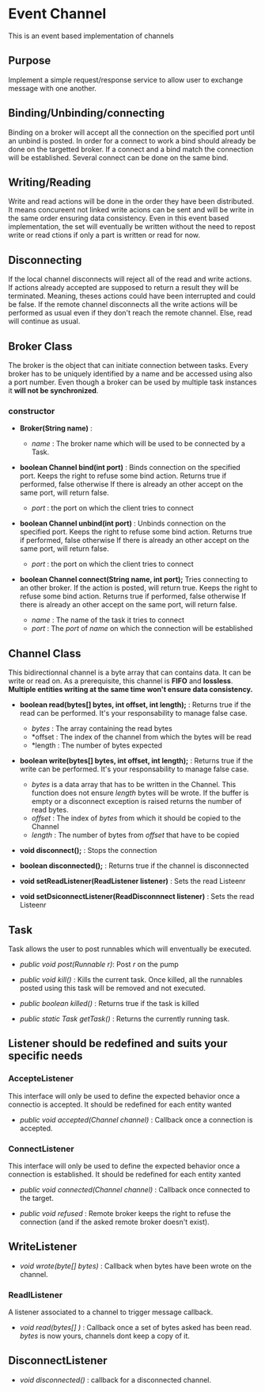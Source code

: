 # Event Channel
This is an event based implementation of channels

## Purpose 
Implement a simple request/response service to allow user to exchange message with one another.

## Binding/Unbinding/connecting
Binding on a broker will accept all the connection on the specified port until an unbind is posted.
In order for a connect to work a bind should already be done on the targetted broker. If a connect and a bind match the connection will be established. Several connect can be done on the same bind.

## Writing/Reading
Write and read actions will be done in the order they have been distributed. It means concureent not linked write acions can be sent and will be write in the same order ensuring data consistency.
Even in this event based implementation, the set will eventually be written without the need to repost write or read ctions if only a part is written or read for now.

## Disconnecting
If the local channel disconnects will reject all of the read and write actions. If actions already accepted are supposed to return a result they will be terminated. Meaning, theses actions could have been interrupted and could be false.
If the remote channel disconnects all the write actions will be performed as usual even if they don't reach the remote channel. Else, read will continue as usual.

## Broker Class
The broker is the object that can initiate connection between tasks.
Every broker has to be uniquely identified by a name and be accessed using also a port number.
Even though a broker can be used by multiple task instances it **will not be synchronized**.

### constructor
- **Broker(String name)** :
    - *name* : The broker name which will be used to be connected by a Task.

- **boolean Channel bind(int port)** : Binds connection on the specified port. Keeps the right to refuse some bind action. Returns true if performed, false otherwise
    If there is already an other accept on the same port, will return false.
    - *port* : the port on which the client tries to connect

- **boolean Channel unbind(int port)** : Unbinds connection on the specified port. Keeps the right to refuse some bind action. Returns true if performed, false otherwise
    If there is already an other accept on the same port, will return false.
    - *port* : the port on which the client tries to connect

- **boolean Channel connect(String name, int port);** Tries connecting to an other broker. If the action is posted, will return true. Keeps the right to refuse some bind action. Returns true if performed, false otherwise
    If there is already an other accept on the same port, will return false.
    - *name* : The name of the task it tries to connect
    - *port* : The *port* of *name* on which the connection will be established 

## Channel Class
This bidirectionnal channel is a byte array that can contains data. It can be write or read on. As a prerequisite, this channel is **FIFO** and **lossless**.
**Multiple entities writing at the same time won't ensure data consistency.**

- **boolean read(bytes[] bytes, int offset, int length);** : Returns true if the read can be performed. It's your responsability to manage false case.
    - *bytes* : The array containing the read bytes 
    - *offset : The index of the channel from which the bytes will be read
    - *length : The number of bytes expected

- **boolean write(bytes[] bytes, int offset, int length);** : Returns true if the write can be performed. It's your responsability to manage false case.
    - *bytes* is a data array that has to be written in the Channel. This function does not ensure *length* bytes will be wrote. If the buffer is empty or a disconnect exception is raised returns the number of read bytes.
    - *offset* : The index of *bytes* from which it should be copied to the Channel
    - *length* : The number of bytes from *offset* that have to be copied
- **void disconnect();** : Stops the connection
- **boolean disconnected();** : Returns true if the channel is disconnected 

- **void setReadListener(ReadListener listener)** : Sets the read Listeenr
- **void setDsiconnectListener(ReadDisconnnect listener)** : Sets the read Listeenr

## Task
Task allows the user to post runnables which will enventually be executed.

- *public void post(Runnable r)*: Post *r* on the pump 
	
- *public void kill()* : Kills the current task. Once killed, all the runnables posted using this task will be removed and not executed.

- *public boolean killed()* : Returns true if the task is killed

- *public static Task getTask()* : Returns the currently running task.

## Listener should be redefined and suits your specific needs

### AccepteListener
This interface will only be used to define the expected behavior once a connectio is accepted.
It should be redefined for each entity wanted

- *public void accepted(Channel channel)* : Callback once a connection is accepted.

### ConnectListener
This interface will only be used to define the expected behavior once a connection is established.
It should be redefined for each entity xanted

- *public void connected(Channel channel)* : Callback once connected to the target.

- *public void refused* : Remote broker keeps the right to refuse the connection (and if the asked remote broker doesn't exist).

## WriteListener
- *void wrote(byte[] bytes)* : Callback when bytes have been wrote on the channel. 

### ReadlListener
A listener associated to a channel to trigger message callback.

- *void read(bytes[] )* : Callback once a set of bytes asked has been read. *bytes* is now yours, channels dont keep a copy of it.

## DisconnectListener
- *void disconnected()* : callback for a disconnected channel.
